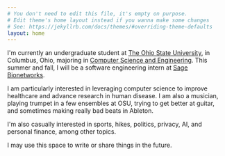 ```yaml
---
# You don't need to edit this file, it's empty on purpose.
# Edit theme's home layout instead if you wanna make some changes
# See: https://jekyllrb.com/docs/themes/#overriding-theme-defaults
layout: home
---
```

I'm currently an undergraduate student at [The Ohio State University](https://osu.edu/), in Columbus, Ohio, majoring in [Computer Science and Engineering](https://cse.osu.edu/). This summer and fall, I will be a software engineering intern at [Sage Bionetworks](http://sagebionetworks.org).

I am particularly interested in leveraging computer science to improve healthcare and advance research in human disease. I am also a musician, playing trumpet in a few ensembles at OSU, trying to get better at guitar, and sometimes making really bad beats in Ableton.

I'm also casually interested in sports, hikes, politics, privacy, AI, and personal finance, among other topics.

I may use this space to write or share things in the future.

